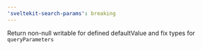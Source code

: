 ```yaml
---
'sveltekit-search-params': breaking
---
```


Return non-null writable for defined defaultValue and fix types for `queryParameters`
